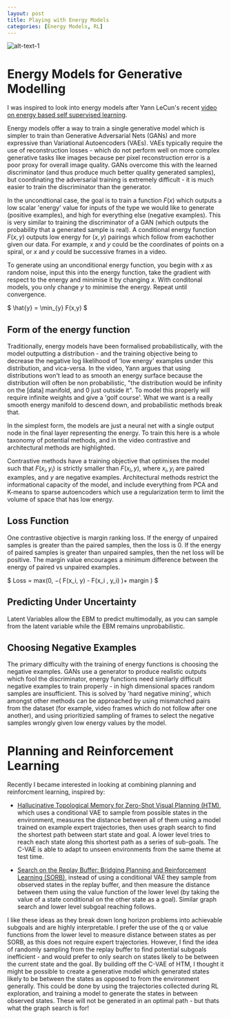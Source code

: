 ```yaml
---
layout: post
title: Playing with Energy Models
categories: [Energy Models, RL]
---
```



![alt-text-1](https://sholtodouglas.github.io/images/energy/energyincreasing.png "Energy Model resolution increasse with neural net size")

# Energy Models for Generative Modelling
I was inspired to look into energy models after Yann LeCun's recent [video on energy based self supervised learning](https://www.youtube.com/watch?v=A7AnCvYDQrU). 

Energy models offer a way to train a single generative model which is simpler to train than Generative Adversarial Nets (GANs) and more expressive than Variational Autoencoders (VAEs). VAEs typically require the use of reconstruction losses - which do not perform well on more complex generative tasks like images because per pixel reconstruction error is a poor proxy for overall image quality. GANs overcome this with the learned discriminator (and thus produce much better quality generated samples), but coordinating the adversarial training is extremely difficult - it is much easier to train the discriminator than the generator. 

In the uncondtional case, the goal is to train a function $F(x)$ which outputs a low scalar 'energy' value for inputs of the type we would like to generate (positive examples), and high for everything else (negative examples). This is very similar to training the discriminator of a GAN (which outputs the probability that a generated sample is real). A conditional energy function $F(x,y)$ outputs low energy for $(x,y)$ pairings which follow from eachother given our data. For example, $x$ and $y$ could be the coordinates of points on a spiral, or $x$ and $y$ could be successive frames in a video.  

To generate using an unconditional energy function, you begin with $x$ as random noise, input this into the energy function, take the gradient with respect to the energy and minimise it by changing $x$. With conditonal models, you only change $y$ to minimise the energy. Repeat until convergence. 

$ \hat{y} = \min_{y} F(x,y) $

## Form of the energy function 

Traditionally, energy models have been formalised probabilistically, with the model outputting a distribution - and the training objective being to decrease the negative log likelihood of 'low energy' examples under this distribution, and vica-versa. In the video, Yann argues that using distributions won't lead to as smooth an energy surface because the distribution will often be non probabilistic, "the distribution would be infinity on the [data] manifold, and 0 just outside it". To model this properly will require infinite weights and give a 'golf course'. What we want is a really smooth energy manifold to descend down, and probabilistic methods break that.

In the simplest form, the models are just a neural net with a single output node in the final layer representing the energy. To train this here is a whole taxonomy of potential methods, and in the video contrastive and architectural methods are highlighted.  

Contrastive methods have a training objective that optimises the model such that $F(x_i , y_i)$ is strictly smaller than $F(x_i, y)$, where $x_i, y_i$ are paired examples, and $y$ are negative examples. Architectural methods restrict the informational capacity of the model, and include everything from PCA and K-means to sparse autoencoders which use a regularization term to limit the volume of space that has low energy.  

## Loss Function

One contrastive objective is margin ranking loss. If the energy of unpaired samples is greater than the paired samples, then the loss is 0. If the energy of paired samples is greater than unpaired samples, then the net loss will be positive. The margin value encourages a minimum difference between the energy of paired vs unpaired examples. 

$ Loss = max(0, −(  F(x_i, y) - F(x_i , y_i) )+ margin ) $

## Predicting Under Uncertainty

Latent Variables allow the EBM to predict multimodally, as you can sample from the latent variable while the EBM remains unprobabilistic. 

## Choosing Negative Examples

The primary difficulty with the training of energy functions is choosing the negative examples. GANs use a generator to produce realistic outputs which fool the discriminator, energy functions need similarly difficult negative examples to train properly - in high dimensional spaces random samples are insufficient. This is solved by 'hard negative mining', which amongst other methods can be approached by using mismatched pairs from the dataset (for example, video frames which do not follow after one another), and using prioritizied sampling of frames to select the negative samples wrongly given low energy values by the model. 


# Planning and Reinforcement Learning
Recently I became interested in looking at combining planning and reinforcment learning, inspired by: 
- [Hallucinative Topological Memory for Zero-Shot Visual Planning (HTM)](https://arxiv.org/pdf/2002.12336.pdf), which uses a conditional VAE to sample from possible states in the environment, measures the distance between all of them using a model trained on example expert trajectories, then uses graph search to find the shortest path between start state and goal. A lower level tries to reach each state along this shortest path as a series of sub-goals. The C-VAE is able to adapt to unseen environments from the same theme at test time.

- [Search on the Replay Buffer: Bridging Planning and Reinforcement Learning (SORB)](https://arxiv.org/abs/1906.05253), instead of using a conditional VAE they sample from observed states in the replay buffer, and then measure the distance between them using the value function of the lower level (by taking the value of a state conditional on the other state as a goal). Similar graph search and lower level subgoal reaching follows. 

I like these ideas as they break down long horizon problems into achievable subgoals and are highly interpretable. I prefer the use of the q or value functions from the lower level to measure distance between states as per SORB, as this does not require expert trajectories. However, I find the idea of randomly sampling from the replay buffer to find potential subgoals inefficient - and would prefer to only search on states likely to be between the current state and the goal. By building off the C-VAE of HTM, I thought it might be possible to create a generative model which generated states likely to be between the states as opposed to from the environment generally. This could be done by using the trajectories collected during RL exploration, and training a model to generate the states in between observed states. These will not be generated in an optimal path - but thats what the graph search is for! 
